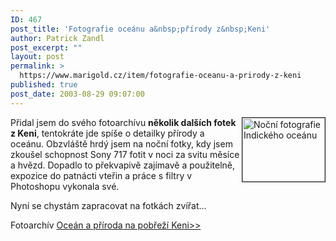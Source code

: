```yaml
---
ID: 467
post_title: 'Fotografie oceánu a&nbsp;přírody z&nbsp;Keni'
author: Patrick Zandl
post_excerpt: ""
layout: post
permalink: >
  https://www.marigold.cz/item/fotografie-oceanu-a-prirody-z-keni
published: true
post_date: 2003-08-29 09:07:00
---
```

<P><A href="http://tangero.me.cz/kena/more/ipage00022.htm" target=_blank><IMG height=102 alt="Noční fotografie Indického oceánu" src="http://tangero.me.cz/kena/more/tn00022.jpg" width=132 align=right border=1></A> Přidal jsem do svého fotoarchívu <STRONG>několik dalších fotek z Keni</STRONG>, tentokráte jde spíše o detailky přírody a oceánu. Obzvláště hrdý jsem na noční fotky, kdy jsem zkoušel schopnost Sony 717 fotit v noci za svitu měsíce a hvězd. Dopadlo to překvapivě zajímavě a použitelně, expozice do patnácti vteřin a práce s filtry v Photoshopu vykonala své. </P>
<P>Nyní se chystám zapracovat na fotkách zvířat...</P>
<P>Fotoarchív <A href="http://tangero.me.cz/kena/more/">Oceán a příroda na pobřeží Keni&gt;&gt;</A></P>